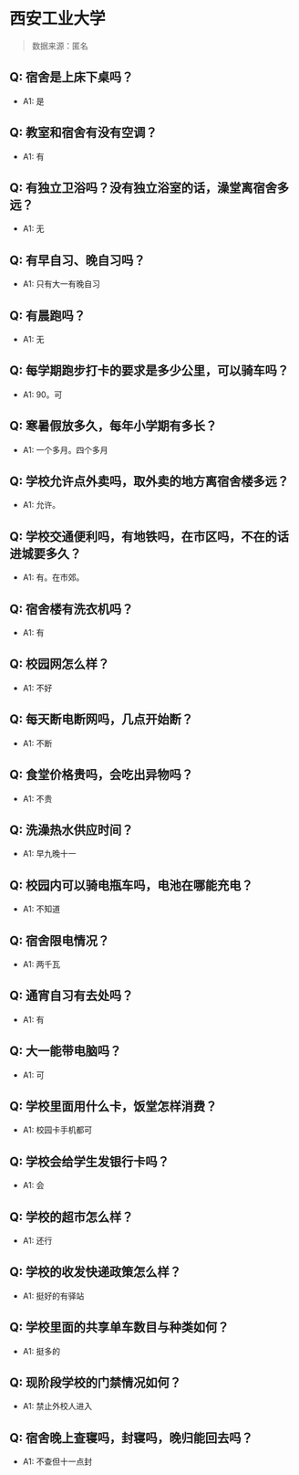 # 西安工业大学

> 数据来源：匿名

## Q: 宿舍是上床下桌吗？

- A1: 是

## Q: 教室和宿舍有没有空调？

- A1: 有

## Q: 有独立卫浴吗？没有独立浴室的话，澡堂离宿舍多远？

- A1: 无

## Q: 有早自习、晚自习吗？

- A1: 只有大一有晚自习

## Q: 有晨跑吗？

- A1: 无

## Q: 每学期跑步打卡的要求是多少公里，可以骑车吗？

- A1: 90。可

## Q: 寒暑假放多久，每年小学期有多长？

- A1: 一个多月。四个多月

## Q: 学校允许点外卖吗，取外卖的地方离宿舍楼多远？

- A1: 允许。

## Q: 学校交通便利吗，有地铁吗，在市区吗，不在的话进城要多久？

- A1: 有。在市郊。

## Q: 宿舍楼有洗衣机吗？

- A1: 有

## Q: 校园网怎么样？

- A1: 不好

## Q: 每天断电断网吗，几点开始断？

- A1: 不断

## Q: 食堂价格贵吗，会吃出异物吗？

- A1: 不贵

## Q: 洗澡热水供应时间？

- A1: 早九晚十一

## Q: 校园内可以骑电瓶车吗，电池在哪能充电？

- A1: 不知道

## Q: 宿舍限电情况？

- A1: 两千瓦

## Q: 通宵自习有去处吗？

- A1: 有

## Q: 大一能带电脑吗？

- A1: 可

## Q: 学校里面用什么卡，饭堂怎样消费？

- A1: 校园卡手机都可

## Q: 学校会给学生发银行卡吗？

- A1: 会

## Q: 学校的超市怎么样？

- A1: 还行

## Q: 学校的收发快递政策怎么样？

- A1: 挺好的有驿站

## Q: 学校里面的共享单车数目与种类如何？

- A1: 挺多的

## Q: 现阶段学校的门禁情况如何？

- A1: 禁止外校人进入

## Q: 宿舍晚上查寝吗，封寝吗，晚归能回去吗？

- A1: 不查但十一点封

